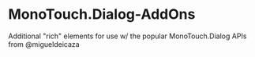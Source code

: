 MonoTouch.Dialog-AddOns
=======================

Additional "rich" elements for use w/ the popular MonoTouch.Dialog APIs from @migueldeicaza